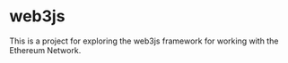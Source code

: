 # web3js


This is a project for exploring the web3js framework for working with the Ethereum Network.  